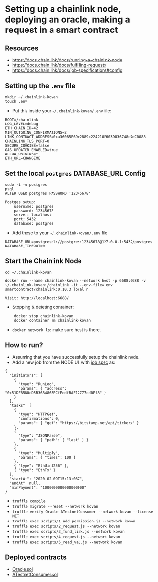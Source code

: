 # Setting up a chainlink node, deploying an oracle, making a request in a smart contract

## Resources
 - https://docs.chain.link/docs/running-a-chainlink-node
 - https://docs.chain.link/docs/fulfilling-requests
 - https://docs.chain.link/docs/job-specifications#config

## Setting up the `.env` file
    mkdir ~/.chainlink-kovan
    touch .env

 - Put this inside your `~/.chainlink-kovan/.env` file:
```
ROOT=/chainlink
LOG_LEVEL=debug
ETH_CHAIN_ID=42
MIN_OUTGOING_CONFIRMATIONS=2
LINK_CONTRACT_ADDRESS=0xa36085F69e2889c224210F603D836748e7dC0088
CHAINLINK_TLS_PORT=0
SECURE_COOKIES=false
GAS_UPDATER_ENABLED=true
ALLOW_ORIGINS=*
ETH_URL=CHANGEME
```

## Set the local `postgres` DATABASE_URL Config
    sudo -i -u postgres
    psql
    ALTER USER postgres PASSWORD '12345678'

    Postges setup:
        username: postgres
        password: 12345678
        server: localhost
        port: 5432
        database: postgres

 - Add these to your `~/.chainlink-kovan/.env` file
```
DATABASE_URL=postgresql://postgres:12345678@127.0.0.1:5432/postgres
DATABASE_TIMEOUT=0
```

## Start the Chainlink Node
    cd ~/.chainlink-kovan 
    
    docker run --name chainlink-kovan --network host -p 6688:6688 -v ~/.chainlink-kovan:/chainlink -it --env-file=.env smartcontract/chainlink:0.10.3 local n

    Visit: http://localhost:6688/

 - Stopping & deleting container:
```
    docker stop chainlink-kovan
    docker container rm chainlink-kovan
```

 - `docker network ls`: make sure host is there.

## How to run?
 - Assuming that you have successfully setup the chainlink node.
 - Add a new job from the NODE UI, with [job spec](https://docs.chain.link/docs/job-specifications#config) as:
```
{
  "initiators": [
    {
      "type": "RunLog",
      "params": { "address": "0x51DE85B0cD5B3684865ECfEedfBAF12777cd0Ff8" }
    }
  ],
  "tasks": [
    {
      "type": "HTTPGet",
      "confirmations": 0,
      "params": { "get": "https://bitstamp.net/api/ticker/" }
    },
    {
      "type": "JSONParse",
      "params": { "path": [ "last" ] }
    },
    {
      "type": "Multiply",
      "params": { "times": 100 }
    },
    { "type": "EthUint256" },
    { "type": "EthTx" }
  ],
  "startAt": "2020-02-09T15:13:03Z",
  "endAt": null,
  "minPayment": "1000000000000000000"
}
```

 - `truffle compile`
 - `truffle migrate --reset --network kovan`
 - `truffle verify Oracle ATestnetConsumer --network kovan --license MIT`
 - `truffle exec scripts/1_add_permission.js --network kovan`
 - `truffle exec scripts/2_request.js --network kovan`
 - `truffle exec scripts/3_fund_link.js --network kovan`
 - `truffle exec scripts/4_request.js --network kovan`
 - `truffle exec scripts/5_read_val.js --network kovan`

## Deployed contracts
 - [Oracle.sol](https://kovan.etherscan.io/address/0x63a7E202B1e0d76C576841fB91E6dB0D03D95a0F)
 - [ATestnetConsumer.sol](https://kovan.etherscan.io/address/0x3D07b397734D638906db75859eb97949C9402f72)